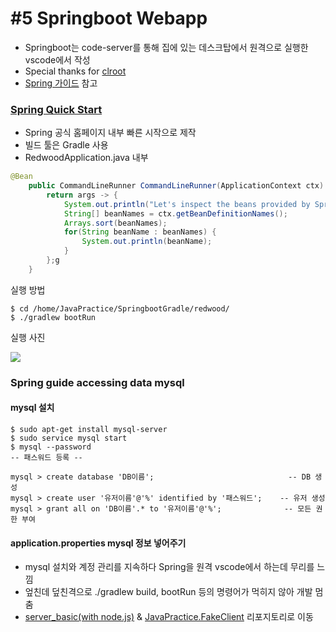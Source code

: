 # #5 Springboot Webapp
- Springboot는 code-server를 통해 집에 있는 데스크탑에서 원격으로 실행한 vscode에서 작성
- Special thanks for [clroot](https://github.com/clroot)
- [Spring 가이드](https://spring.io/guides/) 참고

### [Spring Quick Start](https://spring.io/quickstart)
- Spring 공식 홈페이지 내부 빠른 시작으로 제작
- 빌드 툴은 Gradle 사용
- RedwoodApplication.java 내부

```java
@Bean
	public CommandLineRunner CommandLineRunner(ApplicationContext ctx) {
		return args -> {
			System.out.println("Let's inspect the beans provided by Spring Boot :");
			String[] beanNames = ctx.getBeanDefinitionNames();
			Arrays.sort(beanNames);
			for(String beanName : beanNames) {
				System.out.println(beanName);
			}
		};g
	}
```

실행 방법
```
$ cd /home/JavaPractice/SpringbootGradle/redwood/
$ ./gradlew bootRun
```

실행 사진

<img src="https://user-images.githubusercontent.com/45554623/128309310-a3bc0fa5-dbb5-49f9-a69b-a73f698c8fbb.png">


### Spring guide accessing data mysql

#### mysql 설치
```
$ sudo apt-get install mysql-server
$ sudo service mysql start
$ mysql --password
-- 패스워드 등록 --

mysql > create database 'DB이름';                              -- DB 생성
mysql > create user '유저이름'@'%' identified by '패스워드';    -- 유저 생성
mysql > grant all on 'DB이름'.* to '유저이름'@'%';              -- 모든 권한 부여
```

#### application.properties mysql 정보 넣어주기
- mysql 설치와 계정 관리를 지속하다 Spring을 원격 vscode에서 하는데 무리를 느낌
- 엎친데 덮친격으로 ./gradlew build, bootRun 등의 명령어가 먹히지 않아 개발 멈춤
- [server_basic(with node.js)](https://github.com/PioneerRedwood/nodejs-server) & [JavaPractice.FakeClient](https://github.com/PioneerRedwood/JavaPractice/tree/main/FakeClient) 리포지토리로 이동